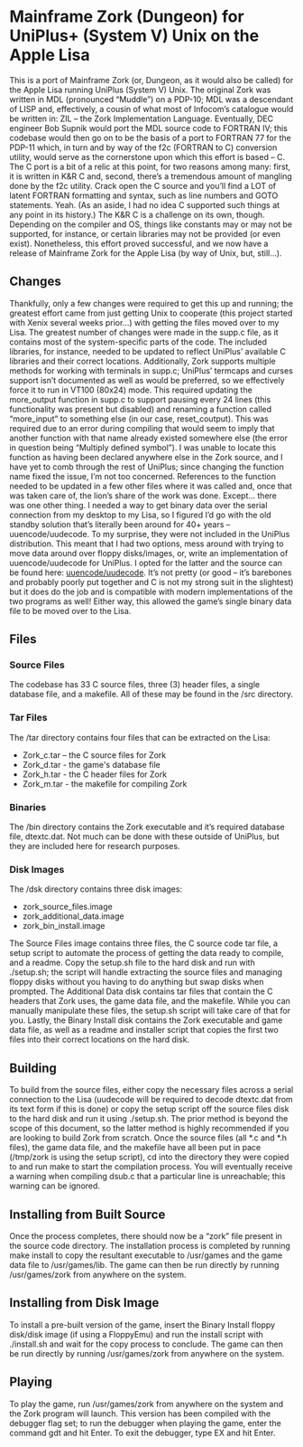 # Mainframe Zork (Dungeon) for UniPlus+ (System V) Unix on the Apple Lisa
This is a port of Mainframe Zork (or, Dungeon, as it would also be called) for the Apple Lisa running UniPlus (System V) Unix. The original Zork was written in MDL (pronounced “Muddle”) on a PDP-10; MDL was a descendant of LISP and, effectively, a cousin of what most of Infocom’s catalogue would be written in: ZIL – the Zork Implementation Language. Eventually, DEC engineer Bob Supnik would port the MDL source code to FORTRAN IV; this codebase would then go on to be the basis of a port to FORTRAN 77 for the PDP-11 which, in turn and by way of the f2c (FORTRAN to C) conversion utility, would serve as the cornerstone upon which this effort is based – C. The C port is a bit of a relic at this point, for two reasons among many: first, it is written in K&R C and, second, there’s a tremendous amount of mangling done by the f2c utility. Crack open the C source and you’ll find a LOT of latent FORTRAN formatting and syntax, such as line numbers and GOTO statements. Yeah. (As an aside, I had no idea C supported such things at any point in its history.) The K&R C is a challenge on its own, though. Depending on the compiler and OS, things like constants may or may not be supported, for instance, or certain libraries may not be provided (or even exist). Nonetheless, this effort proved successful, and we now have a release of Mainframe Zork for the Apple Lisa (by way of Unix, but, still…).

## Changes
Thankfully, only a few changes were required to get this up and running; the greatest effort came from just getting Unix to cooperate (this project started with Xenix several weeks prior…) with getting the files moved over to my Lisa.
The greatest number of changes were made in the supp.c file, as it contains most of the system-specific parts of the code. The included libraries, for instance, needed to be updated to reflect UniPlus’ available C libraries and their correct locations. Additionally, Zork supports multiple methods for working with terminals in supp.c; UniPlus’ termcaps and curses support isn’t documented as well as would be preferred, so we effectively force it to run in VT100 (80x24) mode. This required updating the more_output function in supp.c to support pausing every 24 lines (this functionality was present but disabled) and renaming a function called “more_input” to something else (in our case, reset_coutput). This was required due to an error during compiling that would seem to imply that another function with that name already existed somewhere else (the error in question being “Multiply defined symbol”). I was unable to locate this function as having been declared anywhere else in the Zork source, and I have yet to comb through the rest of UniPlus; since changing the function name fixed the issue, I’m not too concerned. References to the function needed to be updated in a few other files where it was called and, once that was taken care of, the lion’s share of the work was done. Except… there was one other thing.
I needed a way to get binary data over the serial connection from my desktop to my Lisa, so I figured I’d go with the old standby solution that’s literally been around for 40+ years – uuencode/uudecode. To my surprise, they were not included in the UniPlus distribution. This meant that I had two options, mess around with trying to move data around over floppy disks/images, or, write an implementation of uuencode/uudecode for UniPlus. I opted for the latter and the source can be found here: [uuencode/uudecode](https://github.com/warmech/lisa-uniplus-uuencode). It’s not pretty (or good – it’s barebones and probably poorly put together and C is not my strong suit in the slightest) but it does do the job and is compatible with modern implementations of the two programs as well! Either way, this allowed the game’s single binary data file to be moved over to the Lisa.

## Files

### Source Files
The codebase has 33 C source files, three (3) header files, a single database file, and a makefile. All of these may be found in the /src directory.

### Tar Files
The /tar directory contains four files that can be extracted on the Lisa: 
-	Zork_c.tar – the C source files for Zork
-	Zork_d.tar - the game's database file
-	Zork_h.tar - the C header files for Zork
-	Zork_m.tar - the makefile for compiling Zork

### Binaries
The /bin directory contains the Zork executable and it’s required database file, dtextc.dat. Not much can be done with these outside of UniPlus, but they are included here for research purposes.

### Disk Images
The /dsk directory contains three disk images:
- zork_source_files.image
- zork_additional_data.image
- zork_bin_install.image

The Source Files image contains three files, the C source code tar file, a setup script to automate the process of getting the data ready to compile, and a readme. Copy the setup.sh file to the hard disk and run with ./setup.sh; the script will handle extracting the source files and managing floppy disks without you having to do anything but swap disks when prompted.
The Additional Data disk contains tar files that contain the C headers that Zork uses, the game data file, and the makefile. While you can manually manipulate these files, the setup.sh script will take care of that for you.
Lastly, the Binary Install disk contains the Zork executable and game data file, as well as a readme and installer script that copies the first two files into their correct locations on the hard disk.
## Building
To build from the source files, either copy the necessary files across a serial connection to the Lisa (uudecode will be required to decode dtextc.dat from its text form if this is done) or copy the setup script off the source files disk to the hard disk and run it using ./setup.sh. The prior method is beyond the scope of this document, so the latter method is highly recommended if you are looking to build Zork from scratch.
Once the source files (all *.c and *.h files), the game data file, and the makefile have all been put in pace (/tmp/zork is using the setup script), cd into the directory they were copied to and run make to start the compilation process. You will eventually receive a warning when compiling dsub.c that a particular line is unreachable; this warning can be ignored.
## Installing from Built Source
Once the process completes, there should now be a “zork” file present in the source code directory. The installation process is completed by running make install to copy the resultant executable to /usr/games and the game data file to /usr/games/lib. The game can then be run directly by running /usr/games/zork from anywhere on the system.
## Installing from Disk Image
To install a pre-built version of the game, insert the Binary Install floppy disk/disk image (if using a FloppyEmu) and run the install script with ./install.sh and wait for the copy process to conclude. The game can then be run directly by running /usr/games/zork from anywhere on the system.
## Playing
To play the game, run /usr/games/zork from anywhere on the system and the Zork program will launch. This version has been compiled with the debugger flag set; to run the debugger when playing the game, enter the command gdt and hit Enter. To exit the debugger, type EX and hit Enter.

